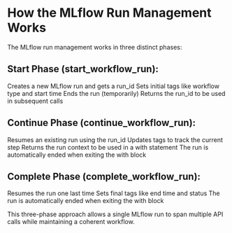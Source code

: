 # How the MLflow Run Management Works

The MLflow run management works in three distinct phases:

## Start Phase (start_workflow_run):

Creates a new MLflow run and gets a run_id
Sets initial tags like workflow type and start time
Ends the run (temporarily)
Returns the run_id to be used in subsequent calls


## Continue Phase (continue_workflow_run):

Resumes an existing run using the run_id
Updates tags to track the current step
Returns the run context to be used in a with statement
The run is automatically ended when exiting the with block


## Complete Phase (complete_workflow_run):

Resumes the run one last time
Sets final tags like end time and status
The run is automatically ended when exiting the with block



This three-phase approach allows a single MLflow run to span multiple API calls while maintaining a coherent workflow.